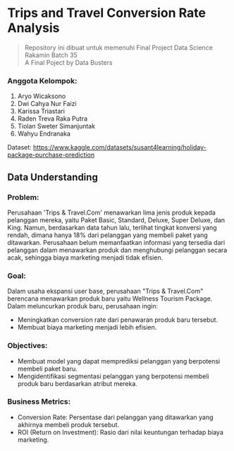 # Trips and Travel Conversion Rate Analysis
> Repository ini dibuat untuk memenuhi Final Project Data Science Rakamin Batch 35<br>
> A Final Poject by Data Busters

### Anggota Kelompok:
1. Aryo Wicaksono
2. Dwi Cahya Nur Faizi
3. Karissa Triastari
4. Raden Treva Raka Putra
5. Tiolan Sweter Simanjuntak
6. Wahyu Endranaka

Dataset: https://www.kaggle.com/datasets/susant4learning/holiday-package-purchase-prediction

## Data Understanding
### Problem:
Perusahaan 'Trips & Travel.Com' menawarkan lima jenis produk kepada pelanggan mereka, yaitu Paket Basic, Standard, Deluxe, Super Deluxe, dan King. Namun, berdasarkan data tahun lalu, terlihat tingkat konversi yang rendah, dimana hanya 18% dari pelanggan yang membeli paket yang ditawarkan. Perusahaan belum memanfaatkan informasi yang tersedia dari pelanggan dalam menawarkan produk dan menghubungi pelanggan secara  acak, sehingga biaya marketing menjadi tidak efisien.

### Goal:
Dalam usaha ekspansi user base, perusahaan "Trips & Travel.Com" berencana menawarkan produk baru yaitu Wellness Tourism Package. Dalam meluncurkan produk baru, perusahaan ingin:
* Meningkatkan conversion rate dari penawaran produk baru tersebut.
* Membuat biaya marketing menjadi lebih efisien.

### Objectives:
* Membuat model yang dapat memprediksi pelanggan yang berpotensi membeli paket baru.
* Mengidentifikasi segmentasi pelanggan yang berpotensi membeli produk baru berdasarkan atribut mereka.

### Business Metrics:
* Conversion Rate: Persentase dari pelanggan yang ditawarkan yang akhirnya membeli produk tersebut.
* ROI (Return on Investment): Rasio dari nilai keuntungan terhadap biaya marketing.